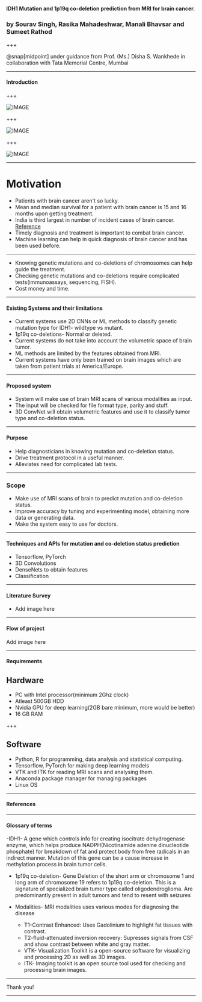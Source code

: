 #### IDH1 Mutation and 1p19q co-deletion prediction from MRI for brain cancer.
### by Sourav Singh, Rasika Mahadeshwar, Manali Bhavsar and Sumeet Rathod 

+++

@snap[midpoint]
under guidance from Prof. (Ms.) Disha S. Wankhede
in collaboration with Tata Memorial Centre, Mumbai

---

#### Introduction

+++

![IMAGE](https://encrypted-tbn0.gstatic.com/images?q=tbn%3AANd9GcQhB0p2sa8bGLZBCaYKEIOOSYCT17lAXvEbPDSwdlcl66ecd4VQ)

+++

![IMAGE](https://encrypted-tbn0.gstatic.com/images?q=tbn%3AANd9GcQeDsR3qNq1hZGmdYEfIeHA58IYlppQwaaJg2bT1ErGCUIofYVY)

+++

![IMAGE](https://raw.githubusercontent.com/fperez/blog/master/fig/johnhunter-head.jpg)

---
# Motivation

- Patients with brain cancer aren't so lucky.
- Mean and median survival for a patient with brain cancer is 15 and 16 months upon getting treatment.
- India is third largest in number of incident cases of brain cancer. [Reference](https://tinyurl.com/rohotp4)
- Timely diagnosis and treatment is important to combat brain cancer.
- Machine learning can help in quick diagnosis of brain cancer and has been used before.

---

- Knowing genetic mutations and co-deletions of chromosomes can help guide the treatment.
- Checking genetic mutations and co-deletions require complicated tests(immunoassays, sequencing, FISH).
- Cost money and time.

---

#### Existing Systems and their limitations

- Current systems use 2D CNNs or ML methods to classify genetic mutation type for IDH1- wildtype vs mutant.
- 1p19q co-deletions- Normal or deleted.
- Current systems do not take into account the volumetric space of brain tumor.
- ML methods are limited by the features obtained from MRI.
- Current systems have only been trained on brain images which are taken from patient trials at America/Europe.

--- 

#### Proposed system

- System will make use of brain MRI scans of various modalities as input.
- The input will be checked for file format type, parity and stuff.
- 3D ConvNet will obtain volumetric features and use it to classify tumor type and co-deletion status.

---

#### Purpose

- Help diagnosticians in knowing mutation and co-deletion status.
- Drive treatment protocol in a useful manner.
- Alleviates need for complicated lab tests.

---

### Scope

- Make use of MRI scans of brain to predict mutation and co-deletion status.
- Improve accuracy by tuning and experimenting model, obtaining more data or generating data.
- Make the system easy to use for doctors.

---

#### Techniques and APIs for mutation and co-deletion status prediction

- Tensorflow, PyTorch
- 3D Convolutions
- DenseNets to obtain features
- Classification

---

#### Literature Survey

- Add image here

---

#### Flow of project

Add image here

---

#### Requirements

## Hardware

- PC with Intel processor(minimum 2Ghz clock)
- Atleast 500GB HDD
- Nvidia GPU for deep learning(2GB bare minimum, more would be better)
- 16 GB RAM

+++

## Software

- Python, R for programming, data analysis and statistical computing.
- Tensorflow, PyTorch for making deep learning models
- VTK and ITK for reading MRI scans and analysing them.
- Anaconda package manager for managing packages
- Linux OS 

---
#### References

----

#### Glossary of terms

-IDH1- A gene which controls info for creating isocitrate dehydrogenase enzyme, which helps produce
NADPH(Nicotinamide adenine dinucleotide phosphate) for breakdown of fat and protect body from free radicals in an indirect manner.
Mutation of this gene can be a cause increase in methylation process in brain tumor cells.

- 1p19q co-deletion- Gene Deletion of the short arm or chromosome 1 and long arm of chromosome 19 refers to 1p19q co-deletion.
This is a signature of specialized brain tumor type called oligodendroglioma. Are predominantly present in adult tumors and tend to resent with seizures

- Modalities- MRI modalities uses various modes for diagnosing the disease
    - T1-Contrast Enhanced: Uses Gadolinium to highlight fat tissues with contrast.
    - T2-fluid-attenuated inversion recovery: Supresses signals from CSF and show contrast between white and gray matter.
    - VTK- Visualization Toolkit is a open-source software for visualizing and processing 2D as well as 3D images.
    - ITK- Imaging toolkit is an open source tool used for checking and processing brain images.

---

Thank you!

---
